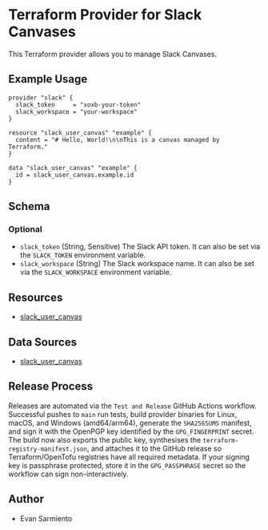 # Terraform Provider for Slack Canvases

This Terraform provider allows you to manage Slack Canvases.

## Example Usage

```hcl
provider "slack" {
  slack_token     = "xoxb-your-token"
  slack_workspace = "your-workspace"
}

resource "slack_user_canvas" "example" {
  content = "# Hello, World!\n\nThis is a canvas managed by Terraform."
}

data "slack_user_canvas" "example" {
  id = slack_user_canvas.example.id
}
```

## Schema

### Optional

- `slack_token` (String, Sensitive) The Slack API token. It can also be set via the `SLACK_TOKEN` environment variable.
- `slack_workspace` (String) The Slack workspace name. It can also be set via the `SLACK_WORKSPACE` environment variable.

## Resources

- [slack_user_canvas](./docs/resources/user_canvas.md)

## Data Sources

- [slack_user_canvas](./docs/data-sources/user_canvas.md)

## Release Process

Releases are automated via the `Test and Release` GitHub Actions workflow. Successful pushes to `main` run tests, build provider binaries for Linux, macOS, and Windows (amd64/arm64), generate the `SHA256SUMS` manifest, and sign it with the OpenPGP key identified by the `GPG_FINGERPRINT` secret. The build now also exports the public key, synthesises the `terraform-registry-manifest.json`, and attaches it to the GitHub release so Terraform/OpenTofu registries have all required metadata. If your signing key is passphrase protected, store it in the `GPG_PASSPHRASE` secret so the workflow can sign non-interactively.

## Author

- Evan Sarmiento
